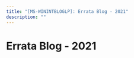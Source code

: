 ```yaml
---
title: "[MS-WININTBLOGLP]: Errata Blog - 2021"
description: ""
---
```


# Errata Blog - 2021

<p> </p>
